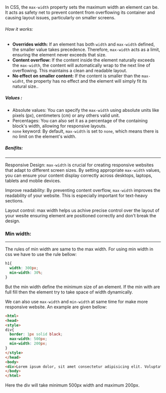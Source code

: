 In CSS, the `max-width` property sets the maximum width an element can be. It acts as safety net to prevent content from overflowing its container and causing layout issues, particularly on smaller screens.

###### How it works:
- **Overrides width:** If an element has both `width` and `max-width` defined, the smaller value takes precedence. Therefore, `max-width` acts as a limit, ensuring the element never exceeds that size.
- **Content overflow:** If the content inside the element naturally exceeds the `max-width`, the content will automatically wrap to the next line of overflowing. This maintains a clean and readable layout.
- **No effect on smaller content:** If the content is smaller than the `max-widht`, the property has no effect and the element will simply fit its natural size..
##### Values :
- Absolute values: You can specify the `max-width` using absolute units like pixels (px), centimeters (cm) or any others valid unit.
- Percentages: You can also set it as a percentage of the containing block's width, allowing for responsive layouts.
- `none` keyword: By default, `max-width` is set to `none`, which means there is no limit on the element's width.

##### Benifits:
---
Responsive Design: `max-width` is crucial for creating responsive websites that adapt to different screen sizes. By setting appropriate `max-width` values, you can ensure your content display correctly across desktops, laptops, tablets and moblie devices.

Improve readability: By preventing content overflow, `max-width` improves the readability of your website. This is especially important for text-heavy sections.

Layout control: max width helps us achive precise control over the layout of your wesite ensuring element are positioned correctly and don't break the design.

### Min width:
---
The rules of min width are same to the max width. For using min width in css we have to use the rule bellow:
```css
h1{
  width: 300px;
  min-width: 30%;
}
```

But the min width define the minimum size of an element. If the min with are full fill then the element try to take space of width dynamically.

We can also use `max-width` and `min-width` at same time for make more responsive website. An example are given bellow:
```html
<html>
<head>
<style>
div{
  border: 1px solid black;
  max-width: 500px;
  min-width: 200px;
}
</style>
</head>
<body>
<div>Lorem ipsum dolor, sit amet consectetur adipisicing elit. Voluptatem laborum harum labore minus dolore mollitia laboriosam aperiam, ad quis placeat!</div>
</body>
</html>
```

Here the div will take minimum 500px width and maximum 200px.